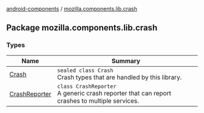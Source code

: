 [android-components](../index.md) / [mozilla.components.lib.crash](./index.md)

## Package mozilla.components.lib.crash

### Types

| Name | Summary |
|---|---|
| [Crash](-crash/index.md) | `sealed class Crash`<br>Crash types that are handled by this library. |
| [CrashReporter](-crash-reporter/index.md) | `class CrashReporter`<br>A generic crash reporter that can report crashes to multiple services. |
